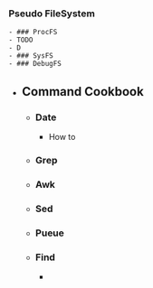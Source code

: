 ### Pseudo FileSystem
	- ### ProcFS
	- TODO
	- D
	- ### SysFS
	- ### DebugFS
- ## Command Cookbook
	- ### Date
		- How to
	- ### Grep
	- ### Awk
	- ### Sed
	- ### Pueue
	- ### Find
		- ```console
		  ```